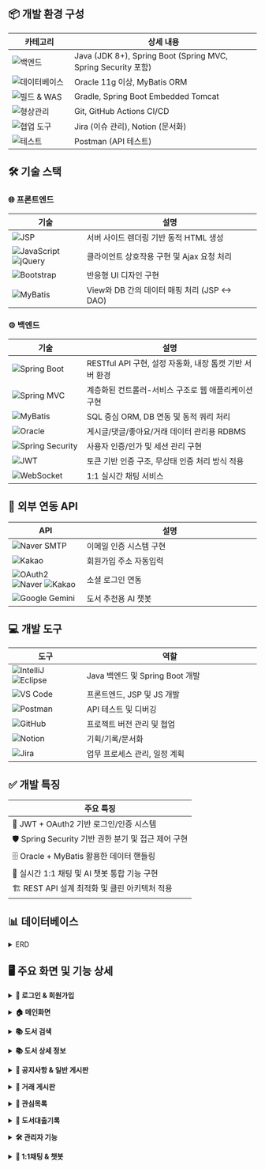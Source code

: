 <!-- <table><thead><tr><th width="20%">카테고리</th><th width="30%">기술</th><th width="50%">상세 내용</th></tr></thead><tbody><tr><td><strong>🔧 백엔드</strong></td><td><img src="https://img.shields.io/badge/Java-ED8B00?style=flat&logo=java&logoColor=white" alt="Java"> <img src="https://img.shields.io/badge/Spring_Boot-6DB33F?style=flat&logo=spring-boot&logoColor=white" alt="Spring Boot"></td><td>Java (JDK 8+), Spring Boot (Spring MVC, Spring Security 포함)</td></tr><tr><td><strong>🗄️ 데이터베이스</strong></td><td><img src="https://img.shields.io/badge/Oracle-F80000?style=flat&logo=oracle&logoColor=white" alt="Oracle"> <img src="https://img.shields.io/badge/MyBatis-000000?style=flat&logo=mybatis&logoColor=white" alt="MyBatis"></td><td>Oracle 11g 이상, MyBatis ORM</td></tr><tr><td><strong>🏗️ 빌드 & WAS</strong></td><td><img src="https://img.shields.io/badge/Gradle-02303A?style=flat&logo=gradle&logoColor=white" alt="Gradle"> <img src="https://img.shields.io/badge/Apache_Tomcat-F8DC75?style=flat&logo=apache-tomcat&logoColor=black" alt="Tomcat"></td><td>Gradle, Spring Boot Embedded Tomcat</td></tr><tr><td><strong>🔄 협상관리</strong></td><td><img src="https://img.shields.io/badge/Git-F05032?style=flat&logo=git&logoColor=white" alt="Git"> <img src="https://img.shields.io/badge/GitHub-181717?style=flat&logo=github&logoColor=white" alt="GitHub"></td><td>Git, GitHub Actions CI/CD</td></tr><tr><td><strong>🤝 협업 도구</strong></td><td><img src="https://img.shields.io/badge/Jira-0052CC?style=flat&logo=jira&logoColor=white" alt="Jira"> <img src="https://img.shields.io/badge/Notion-000000?style=flat&logo=notion&logoColor=white" alt="Notion"></td><td>Jira (이슈 관리), Notion (문서화)</td></tr><tr><td><strong>🧪 테스트</strong></td><td><img src="https://img.shields.io/badge/Postman-FF6C37?style=flat&logo=postman&logoColor=white" alt="Postman"><td>Postman (API 테스트)</td> -->

## 📦 개발 환경 구성

<table>
<thead>
<tr>
<th width="25%">카테고리</th>
<th width="75%">상세 내용</th>
</tr>
</thead>
<tbody>
<tr>
<td><img src="https://img.shields.io/badge/🔧_백엔드-4A90E2?style=flat&logoColor=white" alt="백엔드"></td>
<td> Java (JDK 8+), Spring Boot (Spring MVC, Spring Security 포함)</td>
</tr>
<tr>
<td><img src="https://img.shields.io/badge/🗄️_데이터베이스-7ED321?style=flat&logoColor=white" alt="데이터베이스"></td>
<td> Oracle 11g 이상, MyBatis ORM</td>
</tr>
<tr>
<td><img src="https://img.shields.io/badge/🏗️_빌드_&_WAS-F5A623?style=flat&logoColor=white" alt="빌드 & WAS"></td>
<td> Gradle, Spring Boot Embedded Tomcat</td>
</tr>
<tr>
<td><img src="https://img.shields.io/badge/🔄_형상관리-D0021B?style=flat&logoColor=white" alt="형상관리"></td>
<td> Git, GitHub Actions CI/CD</td>
</tr>
<tr>
<td><img src="https://img.shields.io/badge/🤝_협업_도구-9013FE?style=flat&logoColor=white" alt="협업 도구"></td>
<td> Jira (이슈 관리), Notion (문서화)</td>
</tr>
<tr>
<td><img src="https://img.shields.io/badge/🧪_테스트-50E3C2?style=flat&logoColor=white" alt="테스트"></td>
<td> Postman (API 테스트)</td>
</tr>
</tbody>
</table>

## 🛠️ 기술 스택

### 🌐 프론트엔드

<table>
<thead>
<tr>
<th width="30%">기술</th>
<th width="70%">설명</th>
</tr>
</thead>
<tbody>
<tr>
<td><img src="https://img.shields.io/badge/JSP-007396?style=flat&logo=java&logoColor=white" alt="JSP"></td>
<td>서버 사이드 렌더링 기반 동적 HTML 생성</td>
</tr>
<tr>
<td><img src="https://img.shields.io/badge/JavaScript-F7DF1E?style=flat&logo=javascript&logoColor=black" alt="JavaScript"> <img src="https://img.shields.io/badge/jQuery-0769AD?style=flat&logo=jquery&logoColor=white" alt="jQuery"></td>
<td>클라이언트 상호작용 구현 및 Ajax 요청 처리</td>
</tr>
<tr>
<td><img src="https://img.shields.io/badge/Bootstrap-7952B3?style=flat&logo=bootstrap&logoColor=white" alt="Bootstrap"></td>
<td>반응형 UI 디자인 구현</td>
</tr>
<tr>
<td><img src="https://img.shields.io/badge/MyBatis-000000?style=flat&logo=mybatis&logoColor=white" alt="MyBatis"></td>
<td>View와 DB 간의 데이터 매핑 처리 (JSP ↔ DAO)</td>
</tr>
</tbody>
</table>

### ⚙️ 백엔드

<table>
<thead>
<tr>
<th width="30%">기술</th>
<th width="70%">설명</th>
</tr>
</thead>
<tbody>
<tr>
<td><img src="https://img.shields.io/badge/Spring_Boot-6DB33F?style=flat&logo=spring-boot&logoColor=white" alt="Spring Boot"></td>
<td>RESTful API 구현, 설정 자동화, 내장 톰캣 기반 서버 환경</td>
</tr>
<tr>
<td><img src="https://img.shields.io/badge/Spring_MVC-6DB33F?style=flat&logo=spring&logoColor=white" alt="Spring MVC"></td>
<td>계층화된 컨트롤러-서비스 구조로 웹 애플리케이션 구현</td>
</tr>
<tr>
<td><img src="https://img.shields.io/badge/MyBatis-000000?style=flat&logo=mybatis&logoColor=white" alt="MyBatis"></td>
<td>SQL 중심 ORM, DB 연동 및 동적 쿼리 처리</td>
</tr>
<tr>
<td><img src="https://img.shields.io/badge/Oracle-F80000?style=flat&logo=oracle&logoColor=white" alt="Oracle"></td>
<td>게시글/댓글/좋아요/거래 데이터 관리용 RDBMS</td>
</tr>
<tr>
<td><img src="https://img.shields.io/badge/Spring_Security-6DB33F?style=flat&logo=spring-security&logoColor=white" alt="Spring Security"></td>
<td>사용자 인증/인가 및 세션 관리 구현</td>
</tr>
<tr>
<td><img src="https://img.shields.io/badge/JWT-000000?style=flat&logo=json-web-tokens&logoColor=white" alt="JWT"></td>
<td>토큰 기반 인증 구조, 무상태 인증 처리 방식 적용</td>
</tr>
<tr>
<td><img src="https://img.shields.io/badge/WebSocket-010101?style=flat&logo=socket.io&logoColor=white" alt="WebSocket"></td>
<td>1:1 실시간 채팅 서비스</td>
</tr>
</tbody>
</table>

## 🔌 외부 연동 API

<table>
<thead>
<tr>
<th width="30%">API</th>
<th width="70%">설명</th>
</tr>
</thead>
<tbody>
<tr>
<td><img src="https://img.shields.io/badge/Naver-03C75A?style=flat&logo=naver&logoColor=white" alt="Naver SMTP"></td>
<td>이메일 인증 시스템 구현</td>
</tr>
<tr>
<td><img src="https://img.shields.io/badge/Kakao-FFCD00?style=flat&logo=kakao&logoColor=black" alt="Kakao"></td>
<td>회원가입 주소 자동입력</td>
</tr>
<tr>
<td><img src="https://img.shields.io/badge/OAuth2-4285F4?style=flat&logo=google&logoColor=white" alt="OAuth2"> <img src="https://img.shields.io/badge/Naver-03C75A?style=flat&logo=naver&logoColor=white" alt="Naver"> <img src="https://img.shields.io/badge/Kakao-FFCD00?style=flat&logo=kakao&logoColor=black" alt="Kakao"></td>
<td>소셜 로그인 연동</td>
</tr>
<tr>
<td><img src="https://img.shields.io/badge/Google_Gemini-4285F4?style=flat&logo=google&logoColor=white" alt="Google Gemini"></td>
<td>도서 추천용 AI 챗봇</td>
</tr>
</tbody>
</table>

## 💻 개발 도구

<table>
<thead>
<tr>
<th width="30%">도구</th>
<th width="70%">역할</th>
</tr>
</thead>
<tbody>
<tr>
<td><img src="https://img.shields.io/badge/IntelliJ_IDEA-000000?style=flat&logo=intellij-idea&logoColor=white" alt="IntelliJ"> <img src="https://img.shields.io/badge/Eclipse-2C2255?style=flat&logo=eclipse&logoColor=white" alt="Eclipse"></td>
<td>Java 백엔드 및 Spring Boot 개발</td>
</tr>
<tr>
<td><img src="https://img.shields.io/badge/Visual_Studio_Code-007ACC?style=flat&logo=visual-studio-code&logoColor=white" alt="VS Code"></td>
<td>프론트엔드, JSP 및 JS 개발</td>
</tr>
<tr>
<td><img src="https://img.shields.io/badge/Postman-FF6C37?style=flat&logo=postman&logoColor=white" alt="Postman"></td>
<td>API 테스트 및 디버깅</td>
</tr>
<tr>
<td><img src="https://img.shields.io/badge/GitHub-181717?style=flat&logo=github&logoColor=white" alt="GitHub"></td>
<td>프로젝트 버전 관리 및 협업</td>
</tr>
<tr>
<td><img src="https://img.shields.io/badge/Notion-000000?style=flat&logo=notion&logoColor=white" alt="Notion"></td>
<td>기획/기록/문서화</td>
</tr>
<tr>
<td><img src="https://img.shields.io/badge/Jira-0052CC?style=flat&logo=jira&logoColor=white" alt="Jira"></td>
<td>업무 프로세스 관리, 일정 계획</td>
</tr>
</tbody>
</table>

## ✅ 개발 특징

<table>
<thead>
<tr>
<th width="100%">주요 특징</th>
</tr>
</thead>
<tbody>
<tr>
<td>🔐 JWT + OAuth2 기반 로그인/인증 시스템</td>
</tr>
<tr>
<td>🛡️ Spring Security 기반 권한 분기 및 접근 제어 구현</td>
</tr>
<tr>
<td>🗄️ Oracle + MyBatis 활용한 데이터 핸들링</td>
</tr>
<tr>
<td>💬 실시간 1:1 채팅 및 AI 챗봇 통합 기능 구현</td>
</tr>
<tr>
<td>🏗️ REST API 설계 최적화 및 클린 아키텍처 적용</td>
</tr>
</tbody>
</table>

## 📊 데이터베이스 
<a name="trade-section-top-erd"></a>
<details>
<summary>ERD</summary>

## 🗄️ 데이터베이스 구조 (Database Schema)

<table>
<thead>
<tr>
<th width="25%">카테고리</th>
<th width="75%">테이블 구성</th>
</tr>
</thead>
<tbody>
<tr>
<td><img src="https://img.shields.io/badge/👤_사용자_관리-4A90E2?style=flat&logoColor=white" alt="사용자 관리"></td>
<td>
<ul>
<li><code>USERINFO</code> - 사용자 기본 정보</li>
<li><code>USER_SESSIONS</code> - 유저 세션 관리</li>
</ul>
</td>
</tr>
<tr>
<td><img src="https://img.shields.io/badge/📚_도서_관리-7ED321?style=flat&logoColor=white" alt="도서 관리"></td>
<td>
<ul>
<li><code>BOOKINFO</code> - 도서 정보</li>
<li><code>BOOK_BORROW</code> / <code>BOOK_RECORD</code> - 도서 대출 및 반납 기록</li>
<li><code>BOOK_REVIEW</code> / <code>BOOK_WISHLIST</code> - 도서 리뷰 및 관심 도서 목록</li>
</ul>
</td>
</tr>
<tr>
<td><img src="https://img.shields.io/badge/💬_커뮤니티_기능-F5A623?style=flat&logoColor=white" alt="커뮤니티 기능"></td>
<td>
<ul>
<li><code>BOARD</code> - 게시판</li>
<li><code>BOARD_COMMENT</code> - 댓글</li>
<li><code>BOARD_LIKES</code> - 게시글 추천</li>
</ul>
</td>
</tr>
<tr>
<td><img src="https://img.shields.io/badge/📢_공지사항-D0021B?style=flat&logoColor=white" alt="공지사항"></td>
<td>
<ul>
<li><code>NOTICE</code> - 운영자 공지사항 관리</li>
</ul>
</td>
</tr>
<tr>
<td><img src="https://img.shields.io/badge/💰_중고_도서_거래-9013FE?style=flat&logoColor=white" alt="중고 도서 거래"></td>
<td>
<ul>
<li><code>TRADE_POST</code> - 중고 도서 게시글</li>
<li><code>TRADE_FAVORITE</code> - 관심 등록 기능</li>
<li><code>TRADE_RECORD</code> - 거래 완료 기록</li>
</ul>
</td>
</tr>
<tr>
<td><img src="https://img.shields.io/badge/💭_실시간_채팅-50E3C2?style=flat&logoColor=white" alt="실시간 채팅"></td>
<td>
<ul>
<li><code>TRADE_CHATROOM</code> - 채팅방</li>
<li><code>TRADE_CHATMESSAGE</code> - 채팅 메시지</li>
</ul>
</td>
</tr>
<tr>
<td><img src="https://img.shields.io/badge/🔔_사용자_알림-BD10E0?style=flat&logoColor=white" alt="사용자 알림"></td>
<td>
<ul>
<li><code>NOTIFICATIONS</code> - 이벤트 및 메시지 알림 시스템</li>
</ul>
</td>
</tr>
</tbody>
</table>
  
## 📌 전체 ERD

![InkTree ERD](https://github.com/pingpingeee/Ink_Tree_Pjt/blob/main/lib/images/erd/ERD_전체.png?raw=true)


<div align="center">
<a href="#trade-section-top-erd">
<img src="https://img.shields.io/badge/🔼위로 이동-4A90E2?style=for-the-badge&logoColor=white" alt="맨 위로">
</a>
</div>


## 🧩 1차 ERD

![InkTree ERD](https://github.com/pingpingeee/Ink_Tree_Pjt/blob/main/lib/images/erd/ERD_1차.png?raw=true)


<div align="center">
<a href="#trade-section-top-erd">
<img src="https://img.shields.io/badge/🔼위로 이동-4A90E2?style=for-the-badge&logoColor=white" alt="맨 위로">
</a>
</div>


## 🧩 2차 ERD

![InkTree ERD](https://github.com/pingpingeee/Ink_Tree_Pjt/blob/main/lib/images/erd/ERD_2차.png?raw=true)


<div align="center">
<a href="#trade-section-top-erd">
<img src="https://img.shields.io/badge/🔼위로 이동-4A90E2?style=for-the-badge&logoColor=white" alt="맨 위로">
</a>
</div>


</details>

## 🖥 주요 화면 및 기능 상세

<a name="trade-section-top1"></a>
<details>
<summary><strong>🔐 로그인 & 회원가입</strong></summary>

<div align="center">
<img src="https://github.com/pingpingeee/Ink_Tree_Pjt/blob/main/lib/images/front/1로그인화면.png?raw=true" alt="로그인 화면" width="60%">
</div>

#### 🔑 로그인 방식
- **일반 로그인**
  - 비회원은 회원가입을 통해 로그인을 할 수 있습니다
  - 로그인시 **JWT토큰**을 발급받고 사용자는 해당 서비스를 이용 할 수 있습니다

- **소셜 로그인**
  - 네이버, 카카오, 구글 등을 통해 **소셜 로그인**을 진행 할 수 있습니다
  - **소셜 로그인** 또한 **JWT토큰**을 발급받고 해당 서비스를 이용 할 수 있습니다

<div align="center">
<img src="https://github.com/pingpingeee/Ink_Tree_Pjt/blob/main/lib/images/front/2_1회원가입.png?raw=true" alt="회원가입 화면" width="45%">
<img src="https://github.com/pingpingeee/Ink_Tree_Pjt/blob/main/lib/images/front/2_2이메일인증.png?raw=true" alt="이메일 인증 화면" width="45%">
</div>

#### ✉️ 이메일 인증
- **네이버 SMTP**를 활용하여 **이메일 인증 시스템**을 구현했습니다
- 이메일 중복 여부를 확인한 후 숫자를 포함한 **8자리 무작위 인증번호**를 생성해 해당 이메일로 전송합니다
- 인증번호 전송 후 사용자가 이메일을 수정하면 최종 입력된 이메일로 가입되는 현상이 발생하여 인증번호 전송과 동시에 이메일 입력 필드와 전송 버튼을 비활성화하여 **입력값 변경**을 막는 방식으로 수정하였습니다

#### 📝 정보 입력
- 모든 input태그는 해당 패턴에 맞도록 예외처리를 하였습니다
- **카카오 API**를 활용하여 사용자가 주소를 입력하면 우편번호와 도로명이 자동으로 삽입되도록 구현하였습니다

<div align="center">
<a href="#trade-section-top1">
<img src="https://img.shields.io/badge/🔼위로 이동-4A90E2?style=for-the-badge&logoColor=white" alt="맨 위로">
</a>
</div>

---

</details>

<a name="trade-section-top2"></a>
<details>
<summary><strong>🏠 메인화면</strong></summary>

<div align="center">
<img src="https://github.com/pingpingeee/Ink_Tree_Pjt/blob/main/lib/images/front/3_1메인.png?raw=true" alt="메인화면" width="60%">
</div>

#### 🔐 토큰 관리
- 로그인시 사용자의 **토큰 만료시간**과 해당 **토큰의 만료값을 초기화**시켜 다시 30분의 시간을 가지도록 구현하였습니다
- UI상 창모드 및 모바일로 사용 시 사용자경험을 상승시키기 위해 축소 및 일정 width이하가 되면 숨김처리 되도록 구현하였습니다

#### 🔍 검색 기능
- 텍스트입력기반 검색을 통하여 사용자가 원하는 **도서 제목, 저자, 출판사** 등으로 검색하여 도서를 검색 할 수 있습니다
- 실제 도서에서도 분류별로 나뉘기에 **대분류, 중분류**로 나누어 사용자 경험을 향상시켰습니다

<div align="center">
<img src="https://github.com/pingpingeee/Ink_Tree_Pjt/blob/main/lib/images/front/3_2메인.png?raw=true" alt="메인화면 하단" width="60%">
</div>

#### 📚 추천 도서
- 도서 대여 횟수를 기준으로 인기 도서 4권을 추천 도서 영역에 노출합니다
- 향후 더미데이터를 활용해 사용자 대여 이력을 기반으로 카테고리별 맞춤 추천 기능으로 확장할 예정입니다

#### 💬 1:1 채팅 & AI채팅
- **WebSocket 기반 1:1 채팅 기능**을 구현하였으며 **Gemini API 기반 AI 챗봇**은 프롬프트 제한을 통해 도서 관련 질문에만 응답하도록 구성했습니다

<div align="center">
<a href="#trade-section-top2">
<img src="https://img.shields.io/badge/🔼위로 이동-4A90E2?style=for-the-badge&logoColor=white" alt="맨 위로">
</a>
</div>

---

</details>

<a name="trade-section-top3"></a>
<details>
<summary><strong>📚 도서 검색</strong></summary>

<div align="center">
<img src="https://github.com/pingpingeee/Ink_Tree_Pjt/blob/main/lib/images/front/3_3도서검색.png?raw=true" alt="도서 검색" width="60%">
</div>

#### 🔍 검색 기능
- 메인 도서검색과 연결되며 사용자는 도서명, 저자명, 출판사 등 다양한 기준으로 도서를 효율적으로 검색할 수 있습니다

#### 📄 페이징 처리
- 검색 결과는 페이지당 8권씩 출력하여 시스템의 응답 속도를 최적화하고, 사용자에게 쾌적한 탐색 환경을 제공합니다

<div align="center">
<a href="#trade-section-top3">
<img src="https://img.shields.io/badge/🔼위로 이동-4A90E2?style=for-the-badge&logoColor=white" alt="맨 위로">
</a>
</div>

---

</details>

<a name="trade-section-top4"></a>
<details>
<summary><strong>📚 도서 상세 정보</strong></summary>

<div align="center">
<img src="https://github.com/pingpingeee/Ink_Tree_Pjt/blob/main/lib/images/front/3_4도서디테일.png?raw=true" alt="도서 상세 정보" width="60%">
</div>

#### 📖 기본 정보
- 페이지 진입 시 해당 도서의 기본 정보와 상세 소개가 최우선으로 노출됩니다

#### 📋 도서 관리 기능
- 사용자는 도서에 대해 **대출 신청 또는 관심 도서 등록(위시리스트 추가) 기능**을 이용할 수 있습니다
- **관리자 권한**을 가진 사용자는 도서 정보에 대한 **수정 및 삭제 작업**을 수행할 수 있습니다

#### ⭐ 리뷰 시스템
- 사용자는 각 도서에 대해 **한 번만 리뷰**를 작성할 수 있으며, 자신의 리뷰는 수정 및 삭제가 가능합니다
- 리뷰 평균 평점은 상단에 시각적으로 **집계**되어 표시되며, 전체 이용자의 평가 흐름을 한눈에 확인할 수 있습니다
- 관리자는 모든 리뷰에 대해 **제한 없이 수정 및 삭제 권한**을 갖습니다

<div align="center">
<a href="#trade-section-top4">
<img src="https://img.shields.io/badge/🔼위로 이동-4A90E2?style=for-the-badge&logoColor=white" alt="맨 위로">
</a>
</div>

---

</details>

<a name="trade-section-top5"></a>
<details>
<summary><strong>📣 공지사항 & 일반 게시판</strong></summary>

<div align="center">
<img src="https://github.com/pingpingeee/Ink_Tree_Pjt/blob/main/lib/images/front/4_1공지.png?raw=true" alt="공지사항" width="60%">
</div>

#### 📢 공지사항 관리
- 공지사항 기능은 사이트 운영에 필요한 주요 정보 전달 수단으로 운영 정책에 따라 **관리자 계정으로만 작성이 가능**하도록 권한을 제한하였습니다
- 권한 제어는 데이터 무결성과 운영 신뢰성을 유지하는데 목적이 있으며 게시글 생성 시 로그인 계정의 역할을 기반으로 접근을 제어하도록 구현하였습니다

#### 🏷️ 카테고리 분류
- 공지사항은 중요공지, 이벤트, 업데이트의 **세 가지 카테고리로 분류**되며 사용자는 원하는 정보만 골라서 볼 수 있도록 카테고리 필터 기능을 제공합니다
- 이를 통해 정보 전달의 효율성을 높이고 사용자 경험을 개선하였습니다

<div align="center">
<img src="https://github.com/pingpingeee/Ink_Tree_Pjt/blob/main/lib/images/front/4_2게시판.png?raw=true" alt="일반 게시판" width="60%">
</div>

#### 📄 페이징 처리
- 게시판은 커뮤니티 기능의 중심이 되는 구성 요소로 데이터가 많아질수록 성능과 사용 편의성에 영향을 주기 때문에 **페이지당 10개씩** 불러오는 페이징 처리를 적용하여 초기 로딩 속도와 데이터 접근 효율성을 개선하였습니다

#### 📊 게시글 정보 표시
- 게시글 목록에서는 추천 수와 댓글 수를 사전 노출 하여 사용자가 리스트를 탐색하면서도 활발한 게시글, 인기 게시글을 직관적으로 파악할 수 있도록 UI/UX를 강화하였습니다

#### 🔍 검색 기능
- **다양한 검색 조건**을 적용할 수 있도록 제목, 본문 내용, 작성자 기준의 검색 기능을 구현하였습니다
- 사용자는 키워드 기반으로 빠르고 정확하게 원하는 게시글을 탐색할 수 있습니다

<div align="center">
<img src="https://github.com/pingpingeee/Ink_Tree_Pjt/blob/main/lib/images/front/4_3게시글.png?raw=true" alt="게시글 상세" width="60%">
</div>

#### 👍 추천 기능
- 게시글 상세 기능에서는 사용자의 반응을 유도하고 콘텐츠의 신뢰도를 높이기 위해 추천 기능을 도입하였습니다
- 사용자는 특정 게시글에 공감하거나 유익하다고 판단될 경우 **추천 버튼**을 통해 피드백을 줄 수 있으며 이는 커뮤니티 내에서 콘텐츠 품질을 자연스럽게 평가할 수 있는 간접적인 장치로 작용합니다

#### 💬 계층형 댓글 시스템
- 댓글 시스템에서는 **계층형 구조**를 구현하기 위해 SubNumber 컬럼을 활용하였습니다
- 댓글 작성 시 부모 댓글의 ID와 함께 계층 구조를 판단할 수 있도록 설계하여 일반 댓글과 대댓글의 관계를 명확하게 구분하고 프론트엔드에서는 이를 바탕으로 들여쓰기 형식의 계층 UI를 구현할 수 있게 하였습니다

<div align="center">
<a href="#trade-section-top5">
<img src="https://img.shields.io/badge/🔼위로 이동-4A90E2?style=for-the-badge&logoColor=white" alt="맨 위로">
</a>
</div>

---

</details>

<a name="trade-section-top6"></a>
<details>
<summary><strong>🔄 거래 게시판</strong></summary>

<div align="center">
<img src="https://github.com/pingpingeee/Ink_Tree_Pjt/blob/main/lib/images/front/4_4거래게시판.png?raw=true" alt="거래 게시판" width="60%">
</div>

#### 🔍 검색 및 필터링
- 거래게시판에서는 사용자의 편의를 고려하여 다양한 조건 기반의 검색 및 정렬 기능을 구현하였습니다
- 사용자는 카테고리 또는 게시글 제목을 기준으로 도서를 검색할 수 있으며, 게시글의 상태를 **판매중, 예약중, 판매완료**로 나누어 상태별 필터링이 가능하도록 설계하였습니다

#### 📊 정렬 기능
- 사용자가 게시글을 효율적으로 탐색할 수 있도록 **가격순, 조회순 정렬 기능**도 함께 구현하여 단순 나열이 아닌 사용자 중심의 탐색을 제공하였습니다

<div align="center">
<img src="https://github.com/pingpingeee/Ink_Tree_Pjt/blob/main/lib/images/front/4_5거래게시글.png?raw=true" alt="거래 게시글 상세" width="60%">
</div>

#### 🛒 거래 기능
- 거래 게시글 상세 페이지에서는 사용자가 상품에 대해 더욱 직관적으로 판단하고 소통할 수 있도록 다양한 기능을 제공합니다
- 사용자는 해당 게시글에 대해 **관심 등록, 1:1 채팅 요청, 게시글 수정 및 삭제(관리자 및 작성자 권한)**를 할 수 있으며 이 모든 기능은 권한 검증을 기반으로 처리됩니다

#### 📊 판매자 신뢰도 정보
- 단일 게시글 정보 외에도 해당 판매자가 현재 등록한 **다른 판매중인 게시글 목록, 해당 게시글의 조회수, 누적 관심 수, 열린 채팅 수** 등의 데이터가 함께 노출되도록 구성하여 구매자는 판매자의 신뢰도와 활동 내역을 종합적으로 확인할 수 있습니다
- 이러한 설계를 통해 사용자 간 거래에서 발생할 수 있는 불신을 줄이고 더 투명한 중고 거래 경험을 제공합니다

<div align="center">
<a href="#trade-section-top6">
<img src="https://img.shields.io/badge/🔼위로 이동-4A90E2?style=for-the-badge&logoColor=white" alt="맨 위로">
</a>
</div>

---

</details>

<a name="trade-section-top7"></a>
<details>
<summary><strong>📌 관심목록</strong></summary>

<div align="center">
<img src="https://github.com/pingpingeee/Ink_Tree_Pjt/blob/main/lib/images/front/5_1일반도서관심.png?raw=true" alt="일반 도서 관심목록" width="45%">
<img src="https://github.com/pingpingeee/Ink_Tree_Pjt/blob/main/lib/images/front/5_2거래도서관심.png?raw=true" alt="거래 도서 관심목록" width="45%">
</div>

#### ⭐ 관심 목록 관리
- 사용자가 거래 게시글에 관심 등록을 하면 해당 게시글은 별도의 관심 목록 페이지에 자동으로 저장됩니다

#### 🔍 검색 및 필터링
- 관심 목록에서는 등록된 게시글들을 한눈에 확인할 수 있으며 **제목 또는 카테고리 기반 검색, 판매 상태(판매중, 예약중, 판매완료)필터, 정렬옵션(최신순, 낮은 가격순, 높은 가격순, 조회순)** 등 다양한 조건을 통해 원하는 상품을 쉽게 탐색할 수 있도록 구현하였습니다

#### 🗑️ 관심 목록 삭제
- 사용자는 해당 화면에서 직접 관심 게시글을 삭제할 수 있으며 이를 통해 관심 상품을 **간편하게 관리할 수 있는 UX흐름**을 제공하였습니다
- 관심 목록과 일반 게시판, 상세 페이지 간 이동 동선도 유기적으로 연결되어 이탈없이 자연스러운 사용자 흐름이 가능하도록 설계했습니다

<div align="center">
<a href="#trade-section-top7">
<img src="https://img.shields.io/badge/🔼위로 이동-4A90E2?style=for-the-badge&logoColor=white" alt="맨 위로">
</a>
</div>

---

</details>

<a name="trade-section-top8"></a>
<details>
<summary><strong>📖 도서대출기록</strong></summary>

<div align="center">
<img src="https://github.com/pingpingeee/Ink_Tree_Pjt/blob/main/lib/images/front/6_1기록1.png?raw=true" alt="도서 대출 기록" width="45%">
<img src="https://github.com/pingpingeee/Ink_Tree_Pjt/blob/main/lib/images/front/6_2기록.png?raw=true" alt="도서 대출 상세 기록" width="45%">
</div>

#### 📚 대출 이력 관리
- 도서 대출 내역 페이지는 사용자가 자신의 전체 도서 이용 이력과 현재 상태를 종합적으로 확인할 수 있도록 구성되어 있습니다

#### 📊 상태별 분류
- 페이지 내에서는 현재 **대출 중인 도서, 연체 도서, 총 대출 완료 이력**을 구분하여 표시하였으며 현재 대출 중인 도서는 해당 페이지에서 즉시 반납 처리가 가능하도록 기능을 구현하였습니다

#### 🔗 도서 상세 연결
- 각 대출 이력 항목에는 **도서 상세 페이지로 직접 이동할 수 있는 링크**가 포함되어 있어 사용자가 과거에 읽었던 책에 대한 정보를 다시 확인하거나 다시 대출하고 싶은 책을 빠르게 찾을 수 있는 구조를 마련하였습니다

<div align="center">
<a href="#trade-section-top8">
<img src="https://img.shields.io/badge/🔼위로 이동-4A90E2?style=for-the-badge&logoColor=white" alt="맨 위로">
</a>
</div>

---

</details>

<a name="trade-section-top9"></a>
<details>
<summary><strong>🛠 관리자 기능</strong></summary>

<div align="center">
<img src="https://github.com/pingpingeee/Ink_Tree_Pjt/blob/main/lib/images/front/7_1관리자.png?raw=true" alt="관리자 메인" width="60%">
</div>

<div align="center">
<img src="https://github.com/pingpingeee/Ink_Tree_Pjt/blob/main/lib/images/front/7_2활동로그.png?raw=true" alt="활동 로그" width="45%">
<img src="https://github.com/pingpingeee/Ink_Tree_Pjt/blob/main/lib/images/front/7_3도서등록.png?raw=true" alt="도서 등록" width="45%">
</div>

#### 🎛️ 관리자 대시보드
- 관리자 페이지 내에서 도서 등록 및 공지사항 등록 등 주요 기능에 신속하게 접근할 수 있도록 설계하였습니다

#### 📊 대출 관리
- 사용자는 **대출 및 반납 기록**을 간편하게 조회하고 관리할 수 있습니다

#### 📚 도서 관리
- 도서 등록 기능을 통해 새로운 도서를 효율적으로 추가할 수 있습니다
- 도서 상세 페이지에서 관리자는 도서 정보를 손쉽게 수정 및 업데이트할 수 있도록 구현하였습니다

<div align="center">
<a href="#trade-section-top9">
<img src="https://img.shields.io/badge/🔼위로 이동-4A90E2?style=for-the-badge&logoColor=white" alt="맨 위로">
</a>
</div>

---

</details>

<a name="trade-section-top10"></a>
<details>
<summary><strong>💬 1:1채팅 & 챗봇</strong></summary>

<div align="center">
<img src="https://github.com/pingpingeee/Ink_Tree_Pjt/blob/main/lib/images/front/8_1채팅.png?raw=true" alt="채팅 시작" width="60%">
</div>

해당 버튼을 누르면 해당 판매자와의 채팅이 열리게 됩니다.

<div align="center">
<img src="https://github.com/pingpingeee/Ink_Tree_Pjt/blob/main/lib/images/front/8_2채팅.png?raw=true" alt="채팅 화면" width="45%">
<img src="https://github.com/pingpingeee/Ink_Tree_Pjt/blob/main/lib/images/front/8_3채팅.png?raw=true" alt="채팅 알림" width="45%">
</div>

#### 💬 실시간 채팅
- 메시지를 받은 판매자는 알림이 뜨고 메시지를 보낼 수 있게 됩니다
- WebSocket기반 1:1채팅이며 **실시간 알림** 또한 구현했습니다

<div align="center">
<img src="https://github.com/pingpingeee/Ink_Tree_Pjt/blob/main/lib/images/front/8_4채팅.png?raw=true" alt="채팅 목록" width="60%">
</div>

<div align="center">
<img src="https://github.com/pingpingeee/Ink_Tree_Pjt/blob/main/lib/images/front/9_1챗봇.png?raw=true" alt="AI 챗봇" width="60%">
</div>

#### 🤖 AI 챗봇
- **Google Gemini API**를 활용하여 도서 관련 질의에만 응답하는 AI 챗봇을 구현하였습니다
- 챗봇은 사용자의 질문을 분석한 후 도서 정보에 한정된 답변만을 제공하며 불필요한 정보나 장황한 설명을 배제하고 핵심적인 내용만 간결하게 전달하도록 설계되었습니다
- 사용자는 신속하고 정확하게 도서 관련 정보를 얻을 수 있고 Gemini API의 자연어 처리 능력을 적극 활용하여 다양한 형태의 도서 관련 질문에도 신뢰성 높은 응답이 가능합니다

<div align="center">
<a href="#trade-section-top10">
<img src="https://img.shields.io/badge/🔼위로 이동-4A90E2?style=for-the-badge&logoColor=white" alt="맨 위로">
</a>
</div>

---

</details>
